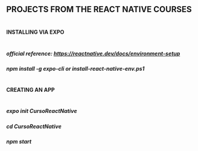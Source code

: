 #
## PROJECTS FROM THE REACT NATIVE COURSES
#
#### INSTALLING VIA EXPO
#
##### official reference: https://reactnative.dev/docs/environment-setup
##### npm install -g expo-cli or install-react-native-env.ps1
#
#### CREATING AN APP
#
##### expo init CursoReactNative
##### cd CursoReactNative
##### npm start 